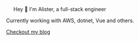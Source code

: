 <div style="display:flex; align-items: center;">
    <div style="margin-left:20px">Hey 👋 I'm Alister, a full-stack engineer</div>
</div>

Currently working with AWS, dotnet, Vue and others.

[Checkout my blog](https://alister.codes)
